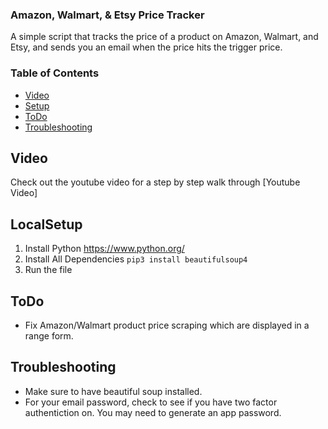 ### Amazon, Walmart, & Etsy Price Tracker

A simple script that tracks the price of a product on Amazon, Walmart, and Etsy, and sends you an email when the price hits the trigger price.

### Table of Contents

- [Video](#Video)
- [Setup](#LocalSetup)
- [ToDo](#ToDo)
- [Troubleshooting](#Troubleshooting)

## Video

Check out the youtube video for a step by step walk through
[Youtube Video]

## LocalSetup

1. Install Python
   https://www.python.org/
2. Install All Dependencies
   `pip3 install beautifulsoup4`
3. Run the file

## ToDo

- Fix Amazon/Walmart product price scraping which are displayed in a range form.

## Troubleshooting

- Make sure to have beautiful soup installed.
- For your email password, check to see if you have two factor authentiction on. You may need to generate an app password.
